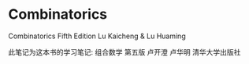 # Combinatorics

Combinatorics Fifth Edition Lu Kaicheng &amp; Lu Huaming

此笔记为这本书的学习笔记: 组合数学 第五版 卢开澄 卢华明 清华大学出版社




